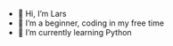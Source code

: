 - 👋 Hi, I’m Lars
- 👀 I’m a beginner, coding in my free time
- 🌱 I’m currently learning Python
  

<!---
LarZ/LarZ is a ✨ special ✨ repository because its `README.md` (this file) appears on your GitHub profile.
You can click the Preview link to take a look at your changes.
--->
